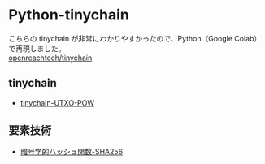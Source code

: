 # Python-tinychain

こちらの tinychain が非常にわかりやすかったので、Python（Google Colab）で再現しました。</br>
[openreachtech/tinychain](https://github.com/openreachtech/tinychain)

## tinychain
* [tinychain-UTXO-POW](./blob/main/tinychain_UTXO_POW.ipynb)

## 要素技術
* [暗号学的ハッシュ関数-SHA256
](./blob/main/%E6%9A%97%E5%8F%B7%E5%AD%A6%E7%9A%84%E3%83%8F%E3%83%83%E3%82%B7%E3%83%A5%E9%96%A2%E6%95%B0_SHA256.ipynb)
